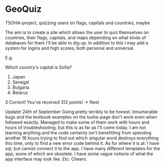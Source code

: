 # GeoQuiz
TSOHA-project, quizzing users on flags, capitals and countries, maybe

The aim is to create a site which allows the user to quiz themselves on countries, their flags, capitals, and maps depending on what kinds of databases for them I'll be able to dig up. In addition to this I may add a system for logins and high scores, both personal and universal.

E.g.

Which country's capital is Sofia?
1) Japan
2) Senegal
3) Bulgaria
4) Belarus

3
Correct! You've received 312 points!
-> Next

Update! 24th of September
Going pretty terribly to be honest. Innumerable bugs and the textbook examples on the tsoha-page don't work even when followed exactly. Managed to make some of them work with hours and hours of troubleshooting, but this is as far as I'll come today. I am not learning anything and the code certainly isn't benefitting from spending another 16 hours trying to find out which singular word destroys everything this time, only to find a new error code behind it.
As for where it is at:
I have sql, but cannot connect it to the app.
I have many different templates for the app, some of which are obsolete.
I have some vague notions of what the app interface may look like.
Etc.
Cheers.
